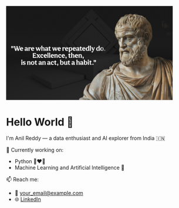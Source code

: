 <img src="cover.jpg" alt="Banner" style="width:90%;" />

# Hello World 👋

I'm Anil Reddy — a data enthusiast and AI explorer from India 🇮🇳

🚀 Currently working on:
- Python 🐉❤️‍🔥
- Machine Learning and Artificial Intelligence 🤖

📫 Reach me:
- 📧 your_email@example.com
- 🌐 [LinkedIn](https://linkedin.com/in/yourprofile)

